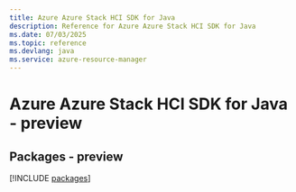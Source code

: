 ```yaml
---
title: Azure Azure Stack HCI SDK for Java
description: Reference for Azure Azure Stack HCI SDK for Java
ms.date: 07/03/2025
ms.topic: reference
ms.devlang: java
ms.service: azure-resource-manager
---
```

# Azure Azure Stack HCI SDK for Java - preview
## Packages - preview
[!INCLUDE [packages](azure-stack-hci-index.md)]